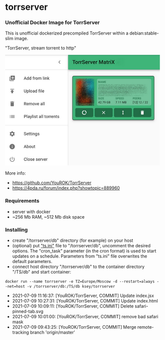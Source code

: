 # torrserver
### Unofficial Docker Image for TorrServer

This is unofficial dockerized precompiled TorrServer within a debian:stable-slim image.

"TorrServer, stream torrent to http"

![TorrServer](https://raw.githubusercontent.com/MrKsey/torrserver/master/ts.jpg)

More info:
- https://github.com/YouROK/TorrServer
- https://4pda.ru/forum/index.php?showtopic=889960

### Requirements

* server with docker
* ~256 Mb RAM, ~512 Mb disk space 

### Installing

- сreate "/torrserver/db" directory (for example) on your host
- (optional) put ["ts.ini"](https://raw.githubusercontent.com/MrKsey/torrserver/master/ts.ini) file to "/torrserver/db", uncomment the desired options. The "cron_task" parameter (in the cron format) is used to start updates on a schedule. Parameters from "ts.ini" file overwrites the default parameters.
- connect host directory "/torrserver/db" to the container directory "/TS/db" and start container:
```
docker run --name torrserver -e TZ=Europe/Moscow -d --restart=always --net=host -v /torrserver/db:/TS/db ksey/torrserver
```
























































































































































* 2021-07-09 11:16:37: [YouROK/TorrServer, COMMIT] Update index.jsx
* 2021-07-09 10:27:31: [YouROK/TorrServer, COMMIT] Update index.html
* 2021-07-09 10:09:11: [YouROK/TorrServer, COMMIT] Delete safari-pinned-tab.svg
* 2021-07-09 10:01:00: [YouROK/TorrServer, COMMIT] remove bad safari mask
* 2021-07-09 09:43:25: [YouROK/TorrServer, COMMIT] Merge remote-tracking branch 'origin/master'
